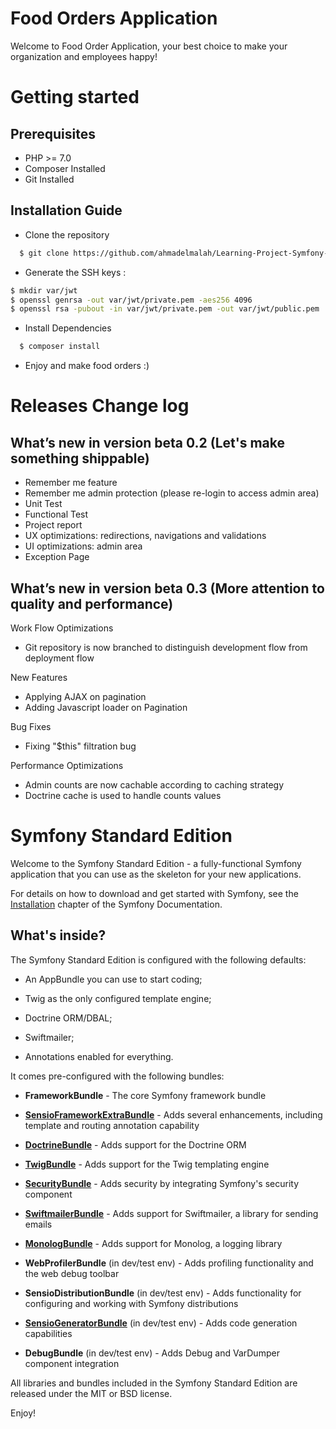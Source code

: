Food Orders Application
=======================

Welcome to Food Order Application, your best choice to make your organization and employees happy!

Getting started
===============
Prerequisites
-------------
* PHP >= 7.0
* Composer Installed
* Git Installed

Installation Guide
------------------
* Clone the repository

``` bash
  $ git clone https://github.com/ahmadelmalah/Learning-Project-Symfony-Restaurants-Orders.git
```
* Generate the SSH keys :

``` bash
$ mkdir var/jwt
$ openssl genrsa -out var/jwt/private.pem -aes256 4096
$ openssl rsa -pubout -in var/jwt/private.pem -out var/jwt/public.pem
```
* Install Dependencies

``` bash
  $ composer install
```
* Enjoy and make food orders :)

Releases Change log
===================
What’s new in version beta 0.2 (Let's make something shippable)
-------------------------------------
* Remember me feature
* Remember me admin protection (please re-login to access admin area)
* Unit Test
* Functional Test
* Project report
* UX optimizations: redirections, navigations and validations
* UI optimizations: admin area
* Exception Page

What’s new in version beta 0.3 (More attention to quality and performance)
--------------------------------------------------------------------------
Work Flow Optimizations
* Git repository is now branched to distinguish development flow from deployment flow

New Features
* Applying AJAX on pagination
* Adding Javascript loader on Pagination

Bug Fixes
* Fixing "$this" filtration bug

Performance Optimizations
* Admin counts are now cachable according to caching strategy
* Doctrine cache is used to handle counts values


Symfony Standard Edition
========================

Welcome to the Symfony Standard Edition - a fully-functional Symfony
application that you can use as the skeleton for your new applications.

For details on how to download and get started with Symfony, see the
[Installation][1] chapter of the Symfony Documentation.

What's inside?
--------------

The Symfony Standard Edition is configured with the following defaults:

  * An AppBundle you can use to start coding;

  * Twig as the only configured template engine;

  * Doctrine ORM/DBAL;

  * Swiftmailer;

  * Annotations enabled for everything.

It comes pre-configured with the following bundles:

  * **FrameworkBundle** - The core Symfony framework bundle

  * [**SensioFrameworkExtraBundle**][6] - Adds several enhancements, including
    template and routing annotation capability

  * [**DoctrineBundle**][7] - Adds support for the Doctrine ORM

  * [**TwigBundle**][8] - Adds support for the Twig templating engine

  * [**SecurityBundle**][9] - Adds security by integrating Symfony's security
    component

  * [**SwiftmailerBundle**][10] - Adds support for Swiftmailer, a library for
    sending emails

  * [**MonologBundle**][11] - Adds support for Monolog, a logging library

  * **WebProfilerBundle** (in dev/test env) - Adds profiling functionality and
    the web debug toolbar

  * **SensioDistributionBundle** (in dev/test env) - Adds functionality for
    configuring and working with Symfony distributions

  * [**SensioGeneratorBundle**][13] (in dev/test env) - Adds code generation
    capabilities

  * **DebugBundle** (in dev/test env) - Adds Debug and VarDumper component
    integration

All libraries and bundles included in the Symfony Standard Edition are
released under the MIT or BSD license.

Enjoy!

[1]:  https://symfony.com/doc/3.2/setup.html
[6]:  https://symfony.com/doc/current/bundles/SensioFrameworkExtraBundle/index.html
[7]:  https://symfony.com/doc/3.2/doctrine.html
[8]:  https://symfony.com/doc/3.2/templating.html
[9]:  https://symfony.com/doc/3.2/security.html
[10]: https://symfony.com/doc/3.2/email.html
[11]: https://symfony.com/doc/3.2/logging.html
[12]: https://symfony.com/doc/3.2/assetic/asset_management.html
[13]: https://symfony.com/doc/current/bundles/SensioGeneratorBundle/index.html
